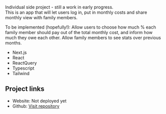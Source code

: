 Individual side project - still a work in early progress. <br>
This is an app that will let users log in, put in monthly costs and share monthly view with family members. 

To be implemented (hopefully!):
Allow users to choose how much % each family member should pay out of the total monthly cost, and inform how much they owe each other.
Allow family members to see stats over previous months.

* Next.js 
* React
* ReactQuery
* Typescript
* Tailwind

## Project links
* Website: Not deployed yet
* Github: [Visit repository](https://github.com/marianordqvist/Shared-economy-project)
